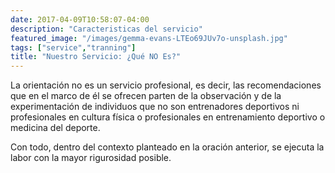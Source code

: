 ```yaml
---
date: 2017-04-09T10:58:07-04:00
description: "Caracteristicas del servicio"
featured_image: "/images/gemma-evans-LTEo69JUv7o-unsplash.jpg"
tags: ["service","tranning"]
title: "Nuestro Servicio: ¿Qué NO Es?"
---
```


La orientación no es un servicio profesional, es decir, las
recomendaciones que en el marco de él se ofrecen parten de la
observación y de la experimentación de individuos que no son
entrenadores deportivos ni profesionales en cultura física o
profesionales en entrenamiento deportivo o medicina del deporte. 

Con todo, dentro del contexto planteado en la oración anterior, se
ejecuta la labor con la mayor rigurosidad posible.

